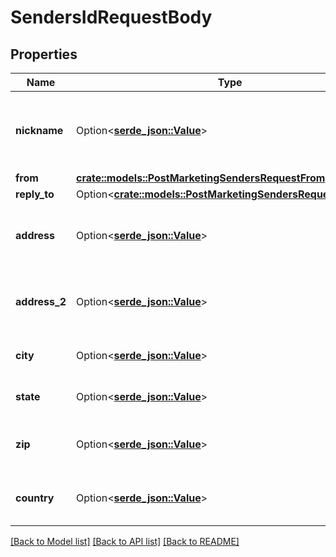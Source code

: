 # SendersIdRequestBody

## Properties

Name | Type | Description | Notes
------------ | ------------- | ------------- | -------------
**nickname** | Option<[**serde_json::Value**](.md)> | A nickname for the sender identity. Not used for sending. | 
**from** | [**crate::models::PostMarketingSendersRequestFrom**](POST_marketing_senders_request_from.md) |  | 
**reply_to** | Option<[**crate::models::PostMarketingSendersRequestReplyTo**](POST_marketing_senders_request_reply_to.md)> |  | [optional]
**address** | Option<[**serde_json::Value**](.md)> | The physical address of the sender identity. | 
**address_2** | Option<[**serde_json::Value**](.md)> | Additional sender identity address information. | [optional]
**city** | Option<[**serde_json::Value**](.md)> | The city of the sender identity. | 
**state** | Option<[**serde_json::Value**](.md)> | The state of the sender identity. | [optional]
**zip** | Option<[**serde_json::Value**](.md)> | The zipcode of the sender identity. | [optional]
**country** | Option<[**serde_json::Value**](.md)> | The country of the sender identity. | 

[[Back to Model list]](../README.md#documentation-for-models) [[Back to API list]](../README.md#documentation-for-api-endpoints) [[Back to README]](../README.md)


